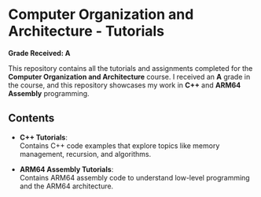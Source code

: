 # Computer Organization and Architecture - Tutorials

**Grade Received: A**

This repository contains all the tutorials and assignments completed for the **Computer Organization and Architecture** course. I received an **A** grade in the course, and this repository showcases my work in **C++** and **ARM64 Assembly** programming.

## Contents

- **C++ Tutorials**:  
  Contains C++ code examples that explore topics like memory management, recursion, and algorithms.

- **ARM64 Assembly Tutorials**:  
  Contains ARM64 assembly code to understand low-level programming and the ARM64 architecture.
